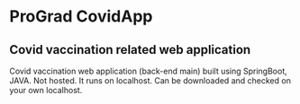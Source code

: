 # ProGrad CovidApp
## Covid vaccination related web application
Covid vaccination web application (back-end main) built using SpringBoot, JAVA. Not hosted. It runs on localhost.
Can be downloaded and checked on your own localhost.
